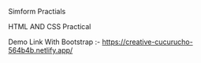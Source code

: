Simform Practials

HTML AND CSS Practical

Demo Link
    With Bootstrap :- https://creative-cucurucho-564b4b.netlify.app/
